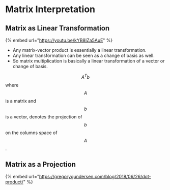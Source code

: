 # Matrix Interpretation

## Matrix as Linear Transformation

{% embed url="https://youtu.be/kYB8IZa5AuE" %}

* Any matrix-vector product is essentially a linear transformation.&#x20;
* Any linear transformation can be seen as a change of basis as well.&#x20;
* So matrix multiplication is basically a linear transformation of a vector or change of basis.&#x20;

$$A^Tb$$ where $$A$$is a matrix and $$b$$is a vector, denotes the projection of $$b$$ on the columns space of $$A$$.

## Matrix as a Projection

{% embed url="https://gregorygundersen.com/blog/2018/06/26/dot-product/" %}
